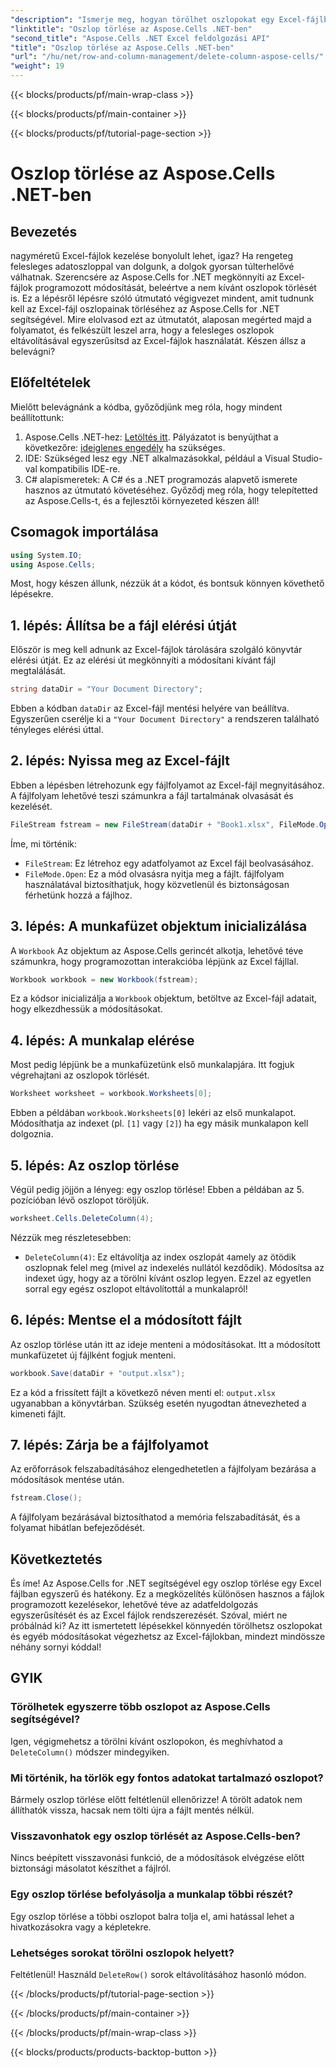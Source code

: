```yaml
---
"description": "Ismerje meg, hogyan törölhet oszlopokat egy Excel-fájlban az Aspose.Cells for .NET használatával. Kövesse részletes, lépésről lépésre szóló útmutatónkat az Excel-fájlok módosításának egyszerűsítéséhez."
"linktitle": "Oszlop törlése az Aspose.Cells .NET-ben"
"second_title": "Aspose.Cells .NET Excel feldolgozási API"
"title": "Oszlop törlése az Aspose.Cells .NET-ben"
"url": "/hu/net/row-and-column-management/delete-column-aspose-cells/"
"weight": 19
---
```


{{< blocks/products/pf/main-wrap-class >}}

{{< blocks/products/pf/main-container >}}

{{< blocks/products/pf/tutorial-page-section >}}

# Oszlop törlése az Aspose.Cells .NET-ben

## Bevezetés
nagyméretű Excel-fájlok kezelése bonyolult lehet, igaz? Ha rengeteg felesleges adatoszloppal van dolgunk, a dolgok gyorsan túlterhelővé válhatnak. Szerencsére az Aspose.Cells for .NET megkönnyíti az Excel-fájlok programozott módosítását, beleértve a nem kívánt oszlopok törlését is. Ez a lépésről lépésre szóló útmutató végigvezet mindent, amit tudnunk kell az Excel-fájl oszlopainak törléséhez az Aspose.Cells for .NET segítségével.
Mire elolvasod ezt az útmutatót, alaposan megérted majd a folyamatot, és felkészült leszel arra, hogy a felesleges oszlopok eltávolításával egyszerűsítsd az Excel-fájlok használatát. Készen állsz a belevágni?
## Előfeltételek
Mielőtt belevágnánk a kódba, győződjünk meg róla, hogy mindent beállítottunk:
1. Aspose.Cells .NET-hez: [Letöltés itt](https://releases.aspose.com/cells/net/). Pályázatot is benyújthat a következőre: [ideiglenes engedély](https://purchase.aspose.com/temporary-license/) ha szükséges.
2. IDE: Szükséged lesz egy .NET alkalmazásokkal, például a Visual Studio-val kompatibilis IDE-re.
3. C# alapismeretek: A C# és a .NET programozás alapvető ismerete hasznos az útmutató követéséhez.
Győződj meg róla, hogy telepítetted az Aspose.Cells-t, és a fejlesztői környezeted készen áll!
## Csomagok importálása
```csharp
using System.IO;
using Aspose.Cells;
```
Most, hogy készen állunk, nézzük át a kódot, és bontsuk könnyen követhető lépésekre.
## 1. lépés: Állítsa be a fájl elérési útját
Először is meg kell adnunk az Excel-fájlok tárolására szolgáló könyvtár elérési útját. Ez az elérési út megkönnyíti a módosítani kívánt fájl megtalálását.
```csharp
string dataDir = "Your Document Directory";
```
Ebben a kódban `dataDir` az Excel-fájl mentési helyére van beállítva. Egyszerűen cserélje ki a `"Your Document Directory"` a rendszeren található tényleges elérési úttal.
## 2. lépés: Nyissa meg az Excel-fájlt
Ebben a lépésben létrehozunk egy fájlfolyamot az Excel-fájl megnyitásához. A fájlfolyam lehetővé teszi számunkra a fájl tartalmának olvasását és kezelését.
```csharp
FileStream fstream = new FileStream(dataDir + "Book1.xlsx", FileMode.Open);
```
Íme, mi történik:
- `FileStream`: Ez létrehoz egy adatfolyamot az Excel fájl beolvasásához.
- `FileMode.Open`: Ez a mód olvasásra nyitja meg a fájlt.
fájlfolyam használatával biztosíthatjuk, hogy közvetlenül és biztonságosan férhetünk hozzá a fájlhoz.
## 3. lépés: A munkafüzet objektum inicializálása
A `Workbook` Az objektum az Aspose.Cells gerincét alkotja, lehetővé téve számunkra, hogy programozottan interakcióba lépjünk az Excel fájllal.
```csharp
Workbook workbook = new Workbook(fstream);
```
Ez a kódsor inicializálja a `Workbook` objektum, betöltve az Excel-fájl adatait, hogy elkezdhessük a módosításokat.
## 4. lépés: A munkalap elérése
Most pedig lépjünk be a munkafüzetünk első munkalapjára. Itt fogjuk végrehajtani az oszlopok törlését.
```csharp
Worksheet worksheet = workbook.Worksheets[0];
```
Ebben a példában `workbook.Worksheets[0]` lekéri az első munkalapot. Módosíthatja az indexet (pl. `[1]` vagy `[2]`) ha egy másik munkalapon kell dolgoznia.
## 5. lépés: Az oszlop törlése
Végül pedig jöjjön a lényeg: egy oszlop törlése! Ebben a példában az 5. pozícióban lévő oszlopot töröljük.
```csharp
worksheet.Cells.DeleteColumn(4);
```
Nézzük meg részletesebben:
- `DeleteColumn(4)`: Ez eltávolítja az index oszlopát `4`amely az ötödik oszlopnak felel meg (mivel az indexelés nullától kezdődik). Módosítsa az indexet úgy, hogy az a törölni kívánt oszlop legyen.
Ezzel az egyetlen sorral egy egész oszlopot eltávolítottál a munkalapról!
## 6. lépés: Mentse el a módosított fájlt
Az oszlop törlése után itt az ideje menteni a módosításokat. Itt a módosított munkafüzetet új fájlként fogjuk menteni.
```csharp
workbook.Save(dataDir + "output.xlsx");
```
Ez a kód a frissített fájlt a következő néven menti el: `output.xlsx` ugyanabban a könyvtárban. Szükség esetén nyugodtan átnevezheted a kimeneti fájlt.
## 7. lépés: Zárja be a fájlfolyamot
Az erőforrások felszabadításához elengedhetetlen a fájlfolyam bezárása a módosítások mentése után.
```csharp
fstream.Close();
```
A fájlfolyam bezárásával biztosíthatod a memória felszabadítását, és a folyamat hibátlan befejeződését.
## Következtetés
És íme! Az Aspose.Cells for .NET segítségével egy oszlop törlése egy Excel fájlban egyszerű és hatékony. Ez a megközelítés különösen hasznos a fájlok programozott kezelésekor, lehetővé téve az adatfeldolgozás egyszerűsítését és az Excel fájlok rendszerezését. 
Szóval, miért ne próbálnád ki? Az itt ismertetett lépésekkel könnyedén törölhetsz oszlopokat és egyéb módosításokat végezhetsz az Excel-fájlokban, mindezt mindössze néhány sornyi kóddal!
## GYIK
### Törölhetek egyszerre több oszlopot az Aspose.Cells segítségével?  
Igen, végigmehetsz a törölni kívánt oszlopokon, és meghívhatod a `DeleteColumn()` módszer mindegyiken.
### Mi történik, ha törlök egy fontos adatokat tartalmazó oszlopot?  
Bármely oszlop törlése előtt feltétlenül ellenőrizze! A törölt adatok nem állíthatók vissza, hacsak nem tölti újra a fájlt mentés nélkül.
### Visszavonhatok egy oszlop törlését az Aspose.Cells-ben?  
Nincs beépített visszavonási funkció, de a módosítások elvégzése előtt biztonsági másolatot készíthet a fájlról.
### Egy oszlop törlése befolyásolja a munkalap többi részét?  
Egy oszlop törlése a többi oszlopot balra tolja el, ami hatással lehet a hivatkozásokra vagy a képletekre.
### Lehetséges sorokat törölni oszlopok helyett?  
Feltétlenül! Használd `DeleteRow()` sorok eltávolításához hasonló módon.

{{< /blocks/products/pf/tutorial-page-section >}}

{{< /blocks/products/pf/main-container >}}

{{< /blocks/products/pf/main-wrap-class >}}

{{< blocks/products/products-backtop-button >}}